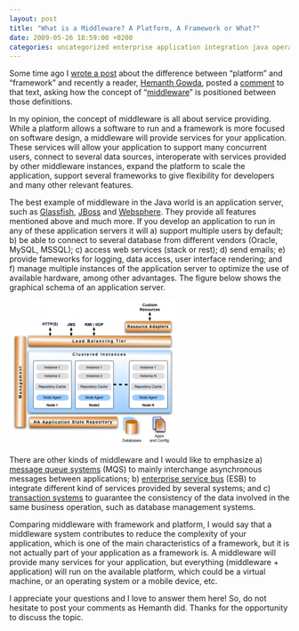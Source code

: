 ```yaml
---
layout: post
title: "What is a Middleware? A Platform, A Framework or What?"
date: 2009-05-26 18:59:00 +0200
categories: uncategorized enterprise application integration java operating system software architecture
---
```


Some time ago I <a href="http://69.89.31.239/~hildeber/?p=154">wrote a post</a> about the difference between “platform” and “framework” and recently a reader, <a href="http://www.blogger.com/profile/17997742353906252825">Hemanth Gowda</a>,  posted a <a href="http://69.89.31.239/~hildeber/?p=154?showComment=1243356440638#c1591495791544562672">comment</a> to that text, asking how the concept of “<a href="http://en.wikipedia.org/wiki/Middleware">middleware</a>” is positioned between those definitions.

In my opinion, the concept of middleware is all about service providing. While a platform allows a software to run and a framework is more focused on software design, a middleware will provide services for your application. These services will allow your application to support many concurrent users, connect to several data sources, interoperate with services provided by other middleware instances, expand the platform to scale the application, support several frameworks to give flexibility for developers and many other relevant features.

The best example of middleware in the Java world is an application server, such as <a href="https://glassfish.dev.java.net/">Glassfish</a>, <a href="http://www.jboss.org/">JBoss</a> and <a href="http://www.blogger.com/www.ibm.com/websphere/">Websphere</a>. They provide all features mentioned above and much more. If you develop an application to run in any of these application servers it will a) support multiple users by default; b) be able to connect to several database from different vendors (Oracle, MySQL, MSSQL); c) access web services (stack or rest); d) send emails; e) provide fameworks for logging, data access, user interface rendering; and f) manage multiple instances of the application server to optimize the use of available hardware, among other advantages. The figure below shows the graphical schema of an application server.

<a href="http://69.89.31.239/~hildeber/wp-content/uploads/2009/05/cluster.png">![cluster-300x262.png](/images/posts/cluster-300x262.png)</a>

There are other kinds of middleware and I would like to emphasize a) <a href="http://en.wikipedia.org/wiki/Message_queue">message queue systems</a> (MQS) to mainly interchange asynchronous messages between applications; b) <a href="http://en.wikipedia.org/wiki/Enterprise_service_bus">enterprise service bus</a> (ESB) to integrate different kind of services provided by several systems; and c) <a href="http://en.wikipedia.org/wiki/Transaction_Processing_System">transaction systems</a> to guarantee the consistency of the data involved in the same business operation, such as database management systems.

Comparing middleware with framework and platform, I would say that a middleware system contributes to reduce the complexity of your application, which is one of the main characteristics of a framework, but it is not actually part of your application as a framework is. A middleware will provide many services for your application, but everything (middleware + application) will run on the available platform, which could be a virtual machine, or an operating system or a mobile device, etc.

I appreciate your questions and I love to answer them here! So, do not hesitate to post your comments as Hemanth did. Thanks for the opportunity to discuss the topic.
